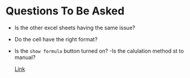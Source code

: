# Questions To Be Asked
- Is the other excel sheets having the same issue?
- Do the cell have the right format?
- Is the `show formula` button turned on?
-Is the calulation method st to manual?
 

  [Link](https://www.myexcelonline.com/blog/excel-formula-giving-wrong-answers/#:~:text=Show%20Formula%20button%20is%20turned,Auditing%20group%2C%20Click%20Show%20Formulas.&text=This%20will%20turn%20off%20the,and%20show%20the%20calculated%20result!)
